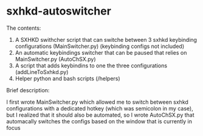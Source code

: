 # sxhkd-autoswitcher
The contents:

1. A SXHKD swithcher script that can switche between 3 sxhkd keybinding configurations (MainSwitcher.py) (keybinding configs not included)
2. An automatic keybindings switcher that can be paused that relies on MainSwitcher.py (AutoChSX.py)
3. A script that adds keybindins to one the three configurations (addLineToSxhkd.py)
4. Helper python and bash scripts (/helpers) 

Brief description:

I first wrote MainSwitcher.py which allowed me to switch between sxhkd configurations with a dedicated hotkey (which was semicolon in my case), but I realized that it should also be automated, so I wrote AutoChSX.py that automacally switches the configs based on the window that is currently in focus

